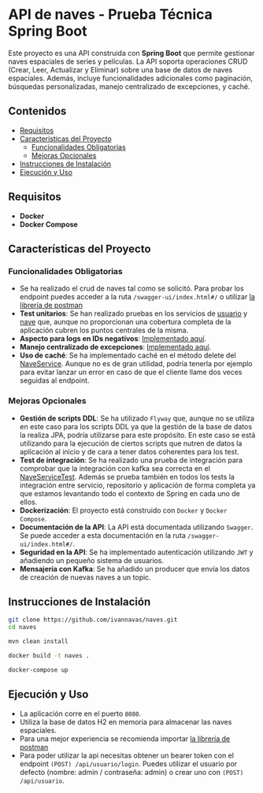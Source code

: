 # API de naves - Prueba Técnica Spring Boot

Este proyecto es una API construida con **Spring Boot** que permite gestionar naves espaciales de series y películas. La API soporta operaciones CRUD (Crear, Leer, Actualizar y Eliminar) sobre una base de datos de naves espaciales. Además, incluye funcionalidades adicionales como paginación, búsquedas personalizadas, manejo centralizado de excepciones, y caché.

## Contenidos

- [Requisitos](#requisitos)
- [Características del Proyecto](#características-del-proyecto)
  - [Funcionalidades Obligatorias](#funcionalidades-obligatorias)
  - [Mejoras Opcionales](#mejoras-opcionales)
- [Instrucciones de Instalación](#instrucciones-de-instalación)
- [Ejecución y Uso](#ejecución-y-uso)

## Requisitos

- **Docker**
- **Docker Compose**

## Características del Proyecto

### Funcionalidades Obligatorias

- Se ha realizado el crud de naves tal como se solicitó. Para probar los endpoint puedes acceder a la ruta `/swagger-ui/index.html#/` o utilizar [la librería de postman](./postman_collection.json)
- **Test unitarios**: Se han realizado pruebas en los servicios de [usuario](./src/test/java/com/ivan/naves/service/usuario/UsuarioServiceTest.java) y [nave](./src/test/java/com/ivan/naves/service/nave/NaveServiceTest.java) que, aunque no proporcionan una cobertura completa de la aplicación cubren los puntos centrales de la misma.
- **Aspecto para logs en IDs negativos**: [Implementado aquí](./src/main/java/com/ivan/naves/aspect/LoggingAspect.java).
- **Manejo centralizado de excepciones**: [Implementado aquí](./src/main/java/com/ivan/naves/advice/ExceptionControllerAdvice.java).
- **Uso de caché**: Se ha implementado caché en el método delete del [NaveService](./src/main/java/com/ivan/naves/service/nave/NaveService.java). Aunque no es de gran utilidad, podría tenerla por ejemplo para evitar lanzar un error en caso de que el cliente llame dos veces seguidas al endpoint.

### Mejoras Opcionales

- **Gestión de scripts DDL**: Se ha utilizado `Flyway` que, aunque no se utiliza en este caso para los scripts DDL ya que la gestión de la base de datos la realiza JPA, podría utilizarse para este propósito. En este caso se está utilizando para la ejecución de ciertos scripts que nutren de datos la aplicación al inicio y de cara a tener datos coherentes para los test.
- **Test de integración**: Se ha realizado una prueba de integración para comprobar que la integración con kafka sea correcta en el [NaveServiceTest](./src/test/java/com/ivan/naves/service/nave/NaveServiceTest.java). Además se prueba también en todos los tests la integración entre servicio, repositorio y aplicación de forma completa ya que estamos levantando todo el contexto de Spring en cada uno de ellos.
- **Dockerización**: El proyecto está construido con `Docker` y `Docker Compose`.
- **Documentación de la API**: La API está documentada utilizando `Swagger`. Se puede acceder a esta documentación en la ruta `/swagger-ui/index.html#/`.
- **Seguridad en la API**: Se ha implementado autenticación utilizando `JWT` y añadiendo un pequeño sistema de usuarios.
- **Mensajería con Kafka**: Se ha añadido un producer que envía los datos de creación de nuevas naves a un topic.

## Instrucciones de Instalación

```bash
git clone https://github.com/ivannavas/naves.git
cd naves
```

```bash
mvn clean install
```

```bash
docker build -t naves .
```

```bash
docker-compose up
```

## Ejecución y Uso

- La aplicación corre en el puerto `8080`.
- Utiliza la base de datos H2 en memoria para almacenar las naves espaciales.
- Para una mejor experiencia se recomienda importar [la librería de postman](./postman_collection.json)
- Para poder utilizar la api necesitas obtener un bearer token con el endpoint `(POST) /api/usuario/login`. Puedes utilizar el usuario por defecto (nombre: admin / contraseña: admin) o crear uno con `(POST) /api/usuario`.
